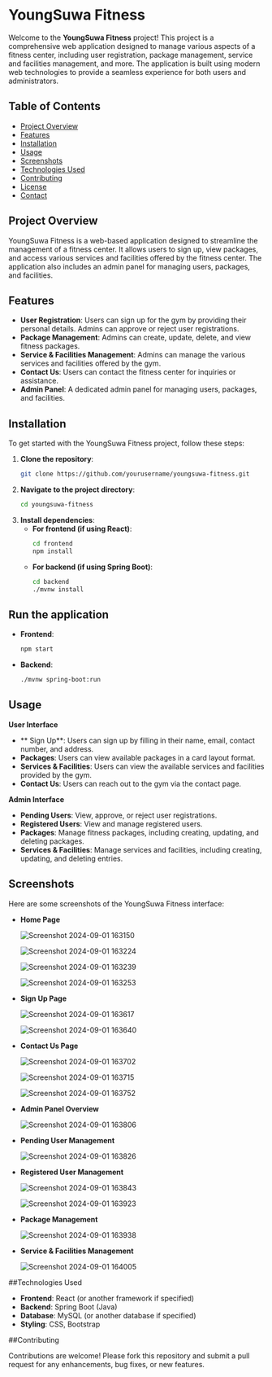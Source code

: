 # YoungSuwa Fitness

Welcome to the **YoungSuwa Fitness** project! This project is a comprehensive web application designed to manage various aspects of a fitness center, including user registration, package management, service and facilities management, and more. The application is built using modern web technologies to provide a seamless experience for both users and administrators.

## Table of Contents

- [Project Overview](#project-overview)
- [Features](#features)
- [Installation](#installation)
- [Usage](#usage)
- [Screenshots](#screenshots)
- [Technologies Used](#technologies-used)
- [Contributing](#contributing)
- [License](#license)
- [Contact](#contact)

## Project Overview

YoungSuwa Fitness is a web-based application designed to streamline the management of a fitness center. It allows users to sign up, view packages, and access various services and facilities offered by the fitness center. The application also includes an admin panel for managing users, packages, and facilities.

## Features

- **User Registration**: Users can sign up for the gym by providing their personal details. Admins can approve or reject user registrations.
- **Package Management**: Admins can create, update, delete, and view fitness packages.
- **Service & Facilities Management**: Admins can manage the various services and facilities offered by the gym.
- **Contact Us**: Users can contact the fitness center for inquiries or assistance.
- **Admin Panel**: A dedicated admin panel for managing users, packages, and facilities.

## Installation

To get started with the YoungSuwa Fitness project, follow these steps:

1. **Clone the repository**:
   ```bash
   git clone https://github.com/yourusername/youngsuwa-fitness.git
   
2. **Navigate to the project directory**:
   ```bash
   cd youngsuwa-fitness
   
4. **Install dependencies**:
   - **For frontend (if using React)**:
     ```bash
     cd frontend
     npm install

   - **For backend (if using Spring Boot)**:
     ```bash
     cd backend
     ./mvnw install

## Run the application

   - **Frontend**:
     ```bash
     npm start

   - **Backend**:
     ```bash
     ./mvnw spring-boot:run

## Usage

**User Interface**

  - ** Sign Up**: Users can sign up by filling in their name, email, contact number, and address.
  - **Packages**: Users can view available packages in a card layout format.
  - **Services & Facilities**: Users can view the available services and facilities provided by the gym.
  - **Contact Us**: Users can reach out to the gym via the contact page.

**Admin Interface**

  - **Pending Users**: View, approve, or reject user registrations.
  - **Registered Users**: View and manage registered users.
  - **Packages**: Manage fitness packages, including creating, updating, and deleting packages.
  - **Services & Facilities**: Manage services and facilities, including creating, updating, and deleting entries.

## Screenshots

Here are some screenshots of the YoungSuwa Fitness interface:

- **Home Page**
  
  ![Screenshot 2024-09-01 163150](https://github.com/user-attachments/assets/f052eb8f-a3d5-4b1e-9760-be05a9a74234)
  
  ![Screenshot 2024-09-01 163224](https://github.com/user-attachments/assets/fff123e9-1c4e-4071-8913-38e55162be9d)
  
  ![Screenshot 2024-09-01 163239](https://github.com/user-attachments/assets/cd719aeb-2be2-43c8-ac3d-8f80478fc7ac)
  
  ![Screenshot 2024-09-01 163253](https://github.com/user-attachments/assets/a389d189-921c-450c-a217-dbc963c895b7)
  

- **Sign Up Page**
  
  ![Screenshot 2024-09-01 163617](https://github.com/user-attachments/assets/4a349ed2-5350-4de0-b6f5-43166c0aaf9d)
  
  ![Screenshot 2024-09-01 163640](https://github.com/user-attachments/assets/ac89495d-1e24-45f7-993c-1fd912627d14)
  

- **Contact Us Page**
  
  ![Screenshot 2024-09-01 163702](https://github.com/user-attachments/assets/4ea5d9b4-c056-4289-81af-96e878277825)
  
  ![Screenshot 2024-09-01 163715](https://github.com/user-attachments/assets/9d51618c-b403-4b15-80ae-0334475b93cd)
  
  ![Screenshot 2024-09-01 163752](https://github.com/user-attachments/assets/a255f811-3c73-4a16-823c-ba6c25262c8a)
  

- **Admin Panel Overview**
  
  ![Screenshot 2024-09-01 163806](https://github.com/user-attachments/assets/fc7067dc-f358-4e4e-8788-dc4512d50a0d)
  

- **Pending User Management**
  
  ![Screenshot 2024-09-01 163826](https://github.com/user-attachments/assets/1e68113a-c06a-468d-9ea4-c64657609f34)
  

- **Registered User Management**
  
  ![Screenshot 2024-09-01 163843](https://github.com/user-attachments/assets/604e739d-dd7a-458c-9fba-2447135ef53c)
  
  ![Screenshot 2024-09-01 163923](https://github.com/user-attachments/assets/f1478773-c46c-46e6-b125-520e7c972acb)
  

- **Package Management**
  
  ![Screenshot 2024-09-01 163938](https://github.com/user-attachments/assets/f7c0524b-272e-4268-81ca-f70bee1fe3e3)
  

- **Service & Facilities Management**
  
  ![Screenshot 2024-09-01 164005](https://github.com/user-attachments/assets/45bd1fab-bcd9-48b4-a82d-69bd61d2bfa4)
  

##Technologies Used

- **Frontend**: React (or another framework if specified)
- **Backend**: Spring Boot (Java)
- **Database**: MySQL (or another database if specified)
- **Styling**: CSS, Bootstrap
     
##Contributing

Contributions are welcome! Please fork this repository and submit a pull request for any enhancements, bug fixes, or new features.     

